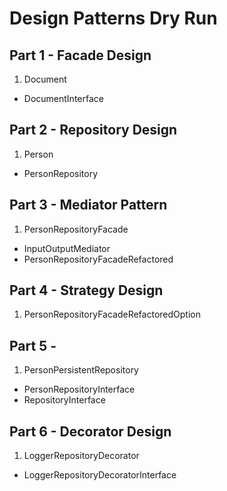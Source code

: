 # Design Patterns Dry Run

## Part 1 - Facade Design
1. Document
* DocumentInterface

## Part 2 - Repository Design
1. Person
* PersonRepository

## Part 3 - Mediator Pattern
1. PersonRepositoryFacade
* InputOutputMediator
* PersonRepositoryFacadeRefactored

## Part 4 - Strategy Design
1. PersonRepositoryFacadeRefactoredOption

## Part 5 - 
1. PersonPersistentRepository
* PersonRepositoryInterface
* RepositoryInterface

## Part 6 - Decorator Design
1. LoggerRepositoryDecorator
* LoggerRepositoryDecoratorInterface